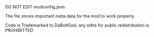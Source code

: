 DO NOT EDIT modconfig.json

The file stores important meta data for the mod to work properly.











Code is Trademarked to DaBoltGod, any edits for public redistribution is PROHIBITTED